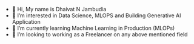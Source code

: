 - 👋 Hi, My name is Dhaivat N Jambudia
- 👀 I’m interested in Data Science, MLOPS and Building Generative AI Application
- 🌱 I’m currently learning Machine Learning in Production (MLOPs)
- 💞️ I’m looking to working as a Freelancer on any above mentioned field


